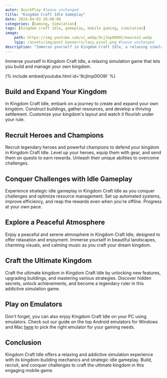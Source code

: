 ```yaml
---
autor: QuickPlay #leave unchanged
title: "Kingdom Craft Idle Gameplay"
date: 2024-04-03 10:00:00
categories: [Gaming, Simulation]
tags: [kingdom craft idle, gameplay, mobile gaming, simulation]
image: 
    path: https://img.youtube.com/vi_webp/9cjlmp00O9I/maxres2.webp 
    lqip: /assets/img/post_bannerrs/lazy_pixel.png #leave unchanged
description: "Immerse yourself in Kingdom Craft Idle, a relaxing simulation game that lets you build and manage your own kingdom. Expand your domain, recruit heroes, and conquer challenges with strategic idle gameplay. Discover its peaceful atmosphere, addictive mechanics, and how to craft the ultimate kingdom."
---
```


Immerse yourself in Kingdom Craft Idle, a relaxing simulation game that lets you build and manage your own kingdom.

{% include embed/youtube.html id='9cjlmp00O9I' %}

## Build and Expand Your Kingdom
In Kingdom Craft Idle, embark on a journey to create and expand your own kingdom. Construct buildings, gather resources, and develop a thriving settlement. Customize your kingdom's layout and watch it flourish under your rule.

## Recruit Heroes and Champions
Recruit legendary heroes and powerful champions to defend your kingdom in Kingdom Craft Idle. Level up your heroes, equip them with gear, and send them on quests to earn rewards. Unleash their unique abilities to overcome challenges.

## Conquer Challenges with Idle Gameplay
Experience strategic idle gameplay in Kingdom Craft Idle as you conquer challenges and optimize resource management. Set up automated systems, improve efficiency, and reap the rewards even when you're offline. Progress at your own pace.

## Explore a Peaceful Atmosphere
Enjoy a peaceful and serene atmosphere in Kingdom Craft Idle, designed to offer relaxation and enjoyment. Immerse yourself in beautiful landscapes, charming visuals, and calming music as you craft your dream kingdom.

## Craft the Ultimate Kingdom
Craft the ultimate kingdom in Kingdom Craft Idle by unlocking new features, upgrading buildings, and mastering various strategies. Discover hidden secrets, unlock achievements, and become a legendary ruler in this addictive simulation game.

## Play on Emulators
Don't forget, you can also enjoy Kingdom Craft Idle on your PC using emulators. Check out our guide on the top Android emulators for Windows and Mac [here](https://quickplaymobile.github.io/posts/Top-10-Best-Android-Emulators-for-Windows-and-Mac/) to pick the right emulator for your gaming needs.

## Conclusion
Kingdom Craft Idle offers a relaxing and addictive simulation experience with its kingdom-building mechanics and strategic idle gameplay. Build, recruit, and conquer challenges to craft the ultimate kingdom in this engaging mobile game.

